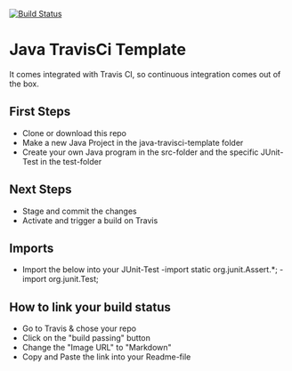 [![Build Status](https://travis-ci.com/JLFrick/java-travisci-template.svg?branch=master)](https://travis-ci.com/JLFrick/java-travisci-template)
# Java TravisCi Template

It comes integrated with Travis CI, so continuous integration comes out of the box.

## First Steps
- Clone or download this repo
- Make a new Java Project in the java-travisci-template folder
- Create your own Java program in the src-folder and the specific JUnit-Test in the test-folder

## Next Steps
- Stage and commit the changes
- Activate and trigger a build on Travis

## Imports
- Import the below into your JUnit-Test
	-import static org.junit.Assert.*;
	-import org.junit.Test;
## How to link your build status
- Go to Travis & chose your repo
- Click on the "build passing" button
- Change the "Image URL" to "Markdown"
- Copy and Paste the link into your Readme-file

